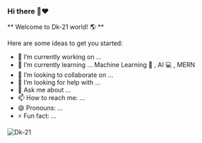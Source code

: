 ### Hi there 👋❤️


** Welcome to Dk-21 world! 🌎 ** 



Here are some ideas to get you started:

- 🔭 I’m currently working on ...
- 🌱 I’m currently learning ... Machine Learning 🤖 , AI 💻 , MERN  
- 👯 I’m looking to collaborate on ...
- 🤔 I’m looking for help with ...
- 💬 Ask me about ...
- 📫 How to reach me: ...
- 😄 Pronouns: ...
- ⚡ Fun fact: ...

<p><img align="center" src="https://github-readme-streak-stats.herokuapp.com/?user=Dk-21&" alt="Dk-21" /></p>
